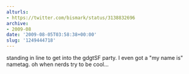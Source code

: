```yaml
---
alturls:
- https://twitter.com/bismark/status/3138832696
archive:
- 2009-08
date: '2009-08-05T03:58:38+00:00'
slug: '1249444718'
---
```


standing in line to get into the gdgtSF party. I even got a "my name is" nametag. oh when nerds try to be cool...

